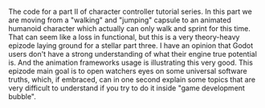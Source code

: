 The code for a part II of character controller tutorial series. In this part we are moving from a "walking" and "jumping" capsule to an animated humanoid character which actually can only walk and sprint for this time. That can seem like a loss in functional, but this is a very theory-heavy epizode laying ground for a stellar part three. I have an opinion that Godot users don't have a strong understanding of what their engine true potential is. And the animation frameworks usage is illustrating this very good. This epizode main goal is to open watchers eyes on some universal software truths, which, if embraced, can in one second explain some topics that are very difficult to understand if you try to do it inside "game development bubble".
